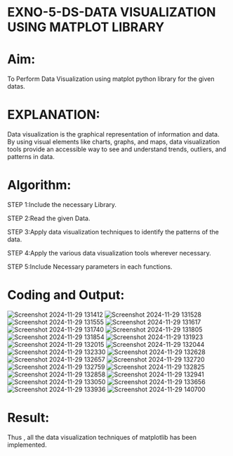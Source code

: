# EXNO-5-DS-DATA VISUALIZATION USING MATPLOT LIBRARY

# Aim:
  To Perform Data Visualization using matplot python library for the given datas.

# EXPLANATION:
Data visualization is the graphical representation of information and data. By using visual elements like charts, graphs, and maps, data visualization tools provide an accessible way to see and understand trends, outliers, and patterns in data.

# Algorithm:
STEP 1:Include the necessary Library.

STEP 2:Read the given Data.

STEP 3:Apply data visualization techniques to identify the patterns of the data.

STEP 4:Apply the various data visualization tools wherever necessary.

STEP 5:Include Necessary parameters in each functions.

# Coding and Output:
![Screenshot 2024-11-29 131412](https://github.com/user-attachments/assets/c2a03eae-b380-4154-8664-df38c7d12434)
![Screenshot 2024-11-29 131528](https://github.com/user-attachments/assets/f32bd477-8af2-4a69-9bef-b054a434e826)
![Screenshot 2024-11-29 131555](https://github.com/user-attachments/assets/e845e122-56f5-4a6f-9fd5-ffc0e7adf4c9)
![Screenshot 2024-11-29 131617](https://github.com/user-attachments/assets/30acd93b-8174-4fda-8638-a53e6428f51b)
![Screenshot 2024-11-29 131740](https://github.com/user-attachments/assets/436a5a91-c0fa-453c-bfc1-34161fffd99e)
![Screenshot 2024-11-29 131805](https://github.com/user-attachments/assets/dc50a3bd-157a-41c0-a31d-39be209a6b8f)
![Screenshot 2024-11-29 131854](https://github.com/user-attachments/assets/e54a33cd-5f27-49b1-9d6f-c5d9513c219e)
![Screenshot 2024-11-29 131923](https://github.com/user-attachments/assets/9e3fcc22-93b1-4e19-b7c9-321937a7ca7b)
![Screenshot 2024-11-29 132015](https://github.com/user-attachments/assets/96509676-dbfd-49ae-acda-714c84a168e1)
![Screenshot 2024-11-29 132044](https://github.com/user-attachments/assets/c36fae21-cbdb-4776-ab99-9a013f175fe5)
![Screenshot 2024-11-29 132330](https://github.com/user-attachments/assets/8e8bd4cb-d75b-40ff-9fc4-a21a383c1a75)
![Screenshot 2024-11-29 132628](https://github.com/user-attachments/assets/87e3dcd8-63c5-4934-ba71-5a803db544d9)
![Screenshot 2024-11-29 132657](https://github.com/user-attachments/assets/b60f10d5-9349-4b5a-a0be-6e4354b5fda0)
![Screenshot 2024-11-29 132720](https://github.com/user-attachments/assets/fa18ee89-5f5f-4690-9c74-ca0aca5cf6e1)
![Screenshot 2024-11-29 132759](https://github.com/user-attachments/assets/7d592682-6dae-48b6-b459-fee35a9597f3)
![Screenshot 2024-11-29 132825](https://github.com/user-attachments/assets/dd554b07-bede-4c7b-92e8-490ecbf8cc07)
![Screenshot 2024-11-29 132858](https://github.com/user-attachments/assets/5059e7b4-dd2c-4731-bf2c-5d65a18b483d)
![Screenshot 2024-11-29 132941](https://github.com/user-attachments/assets/e21a7d6c-78b8-4a4c-bd60-e4d342434f15)
![Screenshot 2024-11-29 133050](https://github.com/user-attachments/assets/1085d64b-a4d7-4064-b699-74fcd9f64900)
![Screenshot 2024-11-29 133656](https://github.com/user-attachments/assets/6000b298-ba8b-40fd-b32c-e71e2dcb9388)
![Screenshot 2024-11-29 133936](https://github.com/user-attachments/assets/2fa0801d-dd5e-44d9-b048-690c84328bb8)
![Screenshot 2024-11-29 140700](https://github.com/user-attachments/assets/c6bacfa2-e357-40a3-9953-8904b09ef6b3)

# Result:
Thus , all the data visualization techniques of matplotlib has been implemented.
